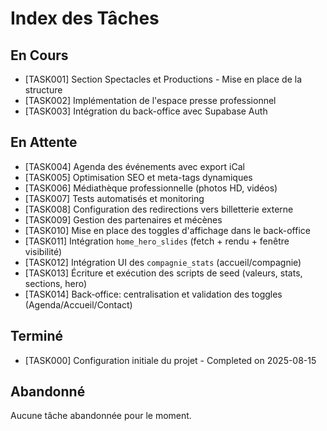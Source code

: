 # Index des Tâches

## En Cours

- [TASK001] Section Spectacles et Productions - Mise en place de la structure
- [TASK002] Implémentation de l'espace presse professionnel
- [TASK003] Intégration du back-office avec Supabase Auth

## En Attente

- [TASK004] Agenda des événements avec export iCal
- [TASK005] Optimisation SEO et meta-tags dynamiques
- [TASK006] Médiathèque professionnelle (photos HD, vidéos)
- [TASK007] Tests automatisés et monitoring
- [TASK008] Configuration des redirections vers billetterie externe
- [TASK009] Gestion des partenaires et mécènes
- [TASK010] Mise en place des toggles d'affichage dans le back-office
- [TASK011] Intégration `home_hero_slides` (fetch + rendu + fenêtre visibilité)
- [TASK012] Intégration UI des `compagnie_stats` (accueil/compagnie)
- [TASK013] Écriture et exécution des scripts de seed (valeurs, stats, sections, hero)
- [TASK014] Back‑office: centralisation et validation des toggles (Agenda/Accueil/Contact)

## Terminé

- [TASK000] Configuration initiale du projet - Completed on 2025-08-15

## Abandonné

Aucune tâche abandonnée pour le moment.
